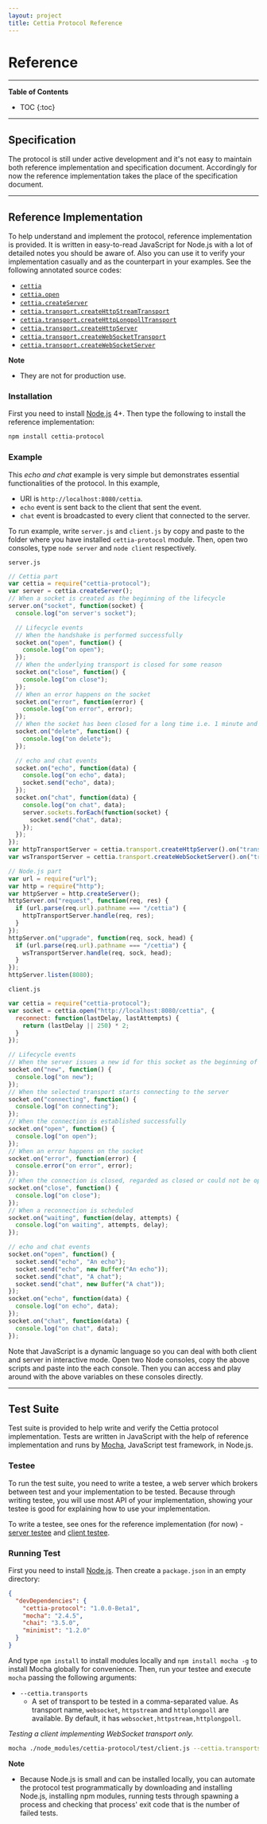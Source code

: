 ```yaml
---
layout: project
title: Cettia Protocol Reference
---
```


<h1>Reference</h1>

---

**Table of Contents**

* TOC
{:toc}

---

## Specification
The protocol is still under active development and it's not easy to maintain both reference implementation and specification document. Accordingly for now the reference implementation takes the place of the specification document.

---

## Reference Implementation
To help understand and implement the protocol, reference implementation is provided. It is written in easy-to-read JavaScript for Node.js with a lot of detailed notes you should be aware of. Also you can use it to verify your implementation casually and as the counterpart in your examples. See the following annotated source codes:

* [`cettia`](../docs/index.html)
* [`cettia.open`](../docs/socket.html)
* [`cettia.createServer`](../docs/server.html)
* [`cettia.transport.createHttpStreamTransport`](../docs/transport-http-stream-transport.html)
* [`cettia.transport.createHttpLongpollTransport`](../docs/transport-http-longpoll-transport.html)
* [`cettia.transport.createHttpServer`](../docs/transport-http-server.html)
* [`cettia.transport.createWebSocketTransport`](../docs/transport-websocket-transport.html)
* [`cettia.transport.createWebSocketServer`](../docs/transport-websocket-server.html)

**Note**

* They are not for production use.

### Installation
First you need to install [Node.js](http://nodejs.org) 4+. Then type the following to install the
reference implementation:

```bash
npm install cettia-protocol
```

### Example
This _echo and chat_ example is very simple but demonstrates essential functionalities of the protocol. In this example,

* URI is `http://localhost:8080/cettia`. 
* `echo` event is sent back to the client that sent the event.
* `chat` event is broadcasted to every client that connected to the server.

To run example, write `server.js` and `client.js` by copy and paste to the folder where you have installed `cettia-protocol` module. Then, open two consoles, type `node server` and `node client` respectively.

`server.js`

```javascript
// Cettia part
var cettia = require("cettia-protocol");
var server = cettia.createServer();
// When a socket is created as the beginning of the lifecycle
server.on("socket", function(socket) {
  console.log("on server's socket");

  // Lifecycle events
  // When the handshake is performed successfully
  socket.on("open", function() {
    console.log("on open");
  });
  // When the underlying transport is closed for some reason
  socket.on("close", function() {
    console.log("on close"); 
  });
  // When an error happens on the socket
  socket.on("error", function(error) {
    console.log("on error", error);
  });
  // When the socket has been closed for a long time i.e. 1 minute and deleted from the server as the end of the lifecycle
  socket.on("delete", function() {
    console.log("on delete");
  });

  // echo and chat events
  socket.on("echo", function(data) {
    console.log("on echo", data);
    socket.send("echo", data);
  });
  socket.on("chat", function(data) {
    console.log("on chat", data);
    server.sockets.forEach(function(socket) {
      socket.send("chat", data);
    });
  });
});
var httpTransportServer = cettia.transport.createHttpServer().on("transport", server.handle);
var wsTransportServer = cettia.transport.createWebSocketServer().on("transport", server.handle);

// Node.js part
var url = require("url");
var http = require("http");
var httpServer = http.createServer();
httpServer.on("request", function(req, res) {
  if (url.parse(req.url).pathname === "/cettia") {
    httpTransportServer.handle(req, res);
  }
});
httpServer.on("upgrade", function(req, sock, head) {
  if (url.parse(req.url).pathname === "/cettia") {
    wsTransportServer.handle(req, sock, head);
  }
});
httpServer.listen(8080);
```

`client.js`

```javascript
var cettia = require("cettia-protocol");
var socket = cettia.open("http://localhost:8080/cettia", {
  reconnect: function(lastDelay, lastAttempts) {
    return (lastDelay || 250) * 2;
  }
});

// Lifecycle events
// When the server issues a new id for this socket as the beginning of the lifecycle and the end of the previous lifecycle
socket.on("new", function() {
  console.log("on new");
});
// When the selected transport starts connecting to the server
socket.on("connecting", function() {
  console.log("on connecting");
});
// When the connection is established successfully
socket.on("open", function() {
  console.log("on open");
});
// When an error happens on the socket
socket.on("error", function(error) {
  console.error("on error", error);
});
// When the connection is closed, regarded as closed or could not be opened
socket.on("close", function() {
  console.log("on close");
});
// When a reconnection is scheduled
socket.on("waiting", function(delay, attempts) {
  console.log("on waiting", attempts, delay);
});

// echo and chat events
socket.on("open", function() {
  socket.send("echo", "An echo");
  socket.send("echo", new Buffer("An echo"));
  socket.send("chat", "A chat");
  socket.send("chat", new Buffer("A chat"));
});
socket.on("echo", function(data) {
  console.log("on echo", data);
});
socket.on("chat", function(data) {
  console.log("on chat", data);
});
```

Note that JavaScript is a dynamic language so you can deal with both client and server in interactive mode. Open two Node consoles, copy the above scripts and paste into the each console. Then you can access and play around with the above variables on these consoles directly.

---

## Test Suite
Test suite is provided to help write and verify the Cettia protocol implementation. Tests are written in JavaScript with the help of reference implementation and runs by [Mocha](http://visionmedia.github.io/mocha/), JavaScript test framework, in Node.js.

### Testee
To run the test suite, you need to write a testee, a web server which brokers between test and your implementation to be tested. Because through writing testee, you will use most API of your implementation, showing your testee is good for explaining how to use your implementation.

To write a testee, see ones for the reference implementation (for now) - [server testee](https://github.com/cettia/cettia-protocol/blob/1.0.0-Beta1/test/testee/server.js) and [client testee](https://github.com/cettia/cettia-protocol/blob/1.0.0-Beta1/test/testee/client.js).

### Running Test
First you need to install [Node.js](http://nodejs.org). Then create a `package.json` in an empty directory: 

```json
{
  "devDependencies": {
    "cettia-protocol": "1.0.0-Beta1",
    "mocha": "2.4.5",
    "chai": "3.5.0",
    "minimist": "1.2.0"
  }
}
```

And type `npm install` to install modules locally and `npm install mocha -g` to install Mocha globally for convenience. Then, run your testee and execute `mocha` passing the following arguments:

* `--cettia.transports`
  * A set of transport to be tested in a comma-separated value. As transport name, `websocket`, `httpstream` and `httplongpoll` are available. By default, it has `websocket,httpstream,httplongpoll`.

_Testing a client implementing WebSocket transport only._

```bash
mocha ./node_modules/cettia-protocol/test/client.js --cettia.transports websocket
```

**Note**

* Because Node.js is small and can be installed locally, you can automate the protocol test programmatically by downloading and installing Node.js, installing npm modules, running tests through spawning a process and checking that process' exit code that is the number of failed tests.
